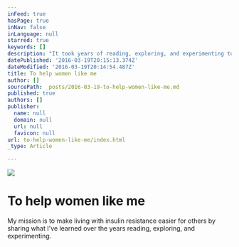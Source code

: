 ```yaml
---
inFeed: true
hasPage: true
inNav: false
inLanguage: null
starred: true
keywords: []
description: "It took years of reading, exploring, and experimenting to learn how to live and thrive with insulin resistance. I'd like to make that period of adjustment easier for others by sharing what works for me."
datePublished: '2016-03-19T20:15:13.374Z'
dateModified: '2016-03-19T20:14:54.487Z'
title: To help women like me
author: []
sourcePath: _posts/2016-03-19-to-help-women-like-me.md
published: true
authors: []
publisher:
  name: null
  domain: null
  url: null
  favicon: null
url: to-help-women-like-me/index.html
_type: Article

---
```

![](https://the-grid-user-content.s3-us-west-2.amazonaws.com/35015a82-e716-4a5e-9c7b-99bf9cf66cdc.png)

# To help women like me

My mission is to make living with insulin resistance easier for others by sharing what I've learned over the years reading, exploring, and experimenting.